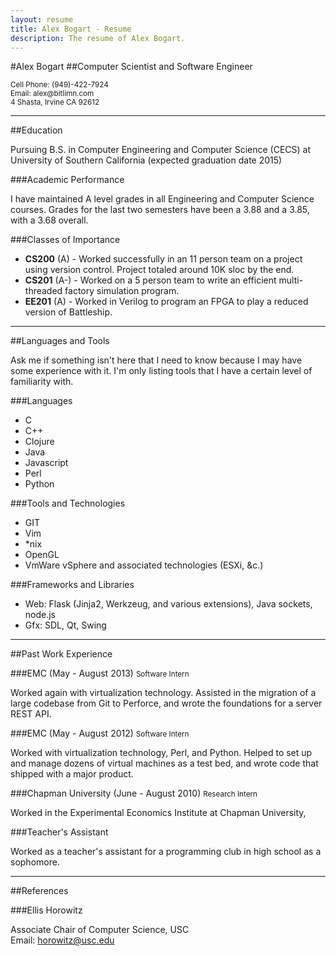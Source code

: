 ```yaml
---
layout: resume
title: Alex Bogart - Resume
description: The resume of Alex Bogart.
---
```


#Alex Bogart
##Computer Scientist and Software Engineer

<small>
Cell Phone: (949)-422-7924<br>
Email: alex@bitlimn.com<br>
4 Shasta, Irvine CA 92612
</small>

---

##Education

Pursuing B.S. in Computer Engineering and Computer Science (CECS) at University of Southern California (expected graduation date 2015)

###Academic Performance

I have maintained A level grades in all Engineering and Computer Science courses. Grades for the last two semesters have been a 3.88 and a 3.85, with a 3.68 overall.

###Classes of Importance

* **CS200** (A) - Worked successfully in an 11 person team on a project using version control. Project totaled around 10K sloc by the end.
* **CS201** (A-) - Worked on a 5 person team to write an efficient multi-threaded factory simulation program.
* **EE201** (A) - Worked in Verilog to program an FPGA to play a reduced version of Battleship.

---

##Languages and Tools

Ask me if something isn't here that I need to know because I may have some experience with it. I'm only listing tools that I have a certain level of familiarity with.

###Languages

* C
* C++
* Clojure
* Java
* Javascript
* Perl
* Python

###Tools and Technologies

* GIT
* Vim
* \*nix
* OpenGL
* VmWare vSphere and associated technologies (ESXi, &amp;c.)

###Frameworks and Libraries

* Web: Flask (Jinja2, Werkzeug, and various extensions), Java sockets, node.js
* Gfx: SDL, Qt, Swing

---

##Past Work Experience

###EMC (May - August 2013) <small>Software Intern</small>

Worked again with virtualization technology. Assisted in the migration of a large codebase from Git to Perforce, and wrote the foundations for a server REST API.

###EMC (May - August 2012) <small>Software Intern</small>

Worked with virtualization technology, Perl, and Python. Helped to set up and manage dozens of virtual machines as a test bed, and wrote code that shipped with a major product.

###Chapman University (June - August 2010) <small>Research Intern</small>

Worked in the Experimental Economics Institute at Chapman University, 

###Teacher's Assistant

Worked as a teacher's assistant for a programming club in high school as a sophomore.

---

##References

###Ellis Horowitz

Associate Chair of Computer Science, USC<br>
Email: horowitz@usc.edu